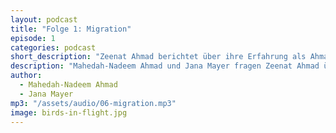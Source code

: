 ```yaml
---
layout: podcast
title: "Folge 1: Migration"
episode: 1
categories: podcast
short_description: "Zeenat Ahmad berichtet über ihre Erfahrung als Ahmadiyya-Muslima nach ihrer Einwanderung aus Pakistan nach Deutschland."
description: "Mahedah-Nadeem Ahmad und Jana Mayer fragen Zeenat Ahmad über ihre Erfahrung als Ahmadiyya-Muslima in Deutschland nach ihrer Einwanderung aus Pakistan."
author: 
  - Mahedah-Nadeem Ahmad
  - Jana Mayer
mp3: "/assets/audio/06-migration.mp3"
image: birds-in-flight.jpg
---
```

